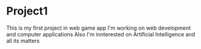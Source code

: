 # Project1
This is my first project in web game app 
I'm working on web development and computer applications 
Also I'm innterested on Artificial Intelligence and all its matters
